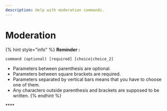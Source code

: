 ```yaml
---
description: Help with moderation commands.
---
```


# Moderation

{% hint style="info" %}
**Reminder :**

`command (optional) [required] [choice|choice_2]`

* Parameters between parenthesis are optional.
* Parameters between square brackets are required.
* Parameters separated by vertical bars means that you have to choose one of them. 
* Any characters outside parenthesis and brackets are supposed to be written.
{% endhint %}

\*\*\*\*

